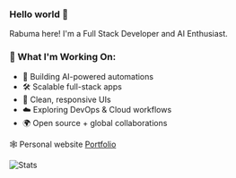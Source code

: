 ### Hello world 👋

Rabuma here! I'm a Full Stack Developer and AI Enthusiast.

### 📌 What I'm Working On:
- 🚀 Building AI-powered automations
- 🛠️ Scalable full-stack apps
- 🎨 Clean, responsive UIs  
- ☁️ Exploring DevOps & Cloud workflows  
- 🌍 Open source + global collaborations  
  
🕸 Personal website [Portfolio](https://rabumaabraham.github.io)

![Stats](https://github-readme-stats.vercel.app/api?username=rabumaabraham&show_icons=true&theme=react) 

